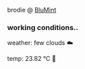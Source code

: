 brodie @ [BluMint](https://www.linkedin.com/company/blumint-io/)

<!--weather_start-->
### working conditions..

weather: few clouds ☁️

temp: 23.82 °C 🥶

<!--weather_end-->
